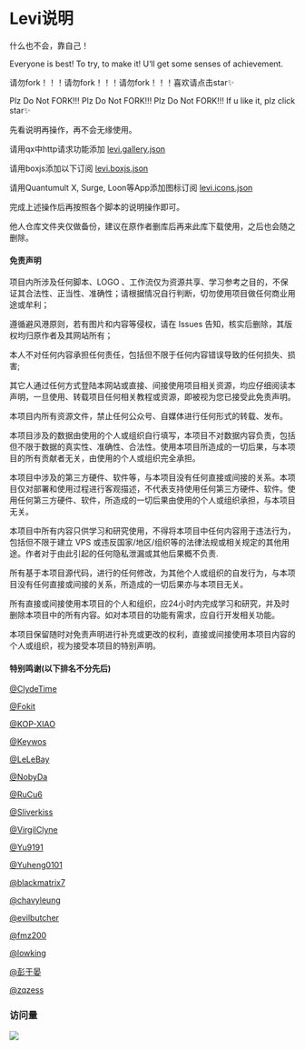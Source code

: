 # Levi说明
什么也不会，靠自己！


Everyone is best! To try, to make it! U‘ll get some senses of achievement.


请勿fork！！！请勿fork！！！请勿fork！！！喜欢请点击star✨


Plz Do Not FORK!!! Plz Do Not FORK!!! Plz Do Not FORK!!! If u like it, plz click star✨


先看说明再操作，再不会无缘使用。

请用qx中http请求功能添加 [levi.gallery.json](https://raw.githubusercontent.com/czy13724/quantmultx/main/levi.gallery.json)

请用boxjs添加以下订阅 [levi.boxjs.json](https://raw.githubusercontent.com/czy13724/quantmultx/main/levi.boxjs.json)

请用Quantumult X, Surge, Loon等App添加图标订阅 [levi.icons.json](https://raw.githubusercontent.com/czy13724/LeviIcons/main/levi.icons.json)

完成上述操作后再按照各个脚本的说明操作即可。

他人仓库文件夹仅做备份，建议在原作者删库后再来此库下载使用，之后也会随之删除。

#### 免责声明

项目内所涉及任何脚本、LOGO 、工作流仅为资源共享、学习参考之目的，不保证其合法性、正当性、准确性；请根据情况自行判断，切勿使用项目做任何商业用途或牟利；

遵循避风港原则，若有图片和内容等侵权，请在 Issues 告知，核实后删除，其版权均归原作者及其网站所有；

本人不对任何内容承担任何责任，包括但不限于任何内容错误导致的任何损失、损害;

其它人通过任何方式登陆本网站或直接、间接使用项目相关资源，均应仔细阅读本声明，一旦使用、转载项目任何相关教程或资源，即被视为您已接受此免责声明。

本项目内所有资源文件，禁止任何公众号、自媒体进行任何形式的转载、发布。

本项目涉及的数据由使用的个人或组织自行填写，本项目不对数据内容负责，包括但不限于数据的真实性、准确性、合法性。使用本项目所造成的一切后果，与本项目的所有贡献者无关，由使用的个人或组织完全承担。

本项目中涉及的第三方硬件、软件等，与本项目没有任何直接或间接的关系。本项目仅对部署和使用过程进行客观描述，不代表支持使用任何第三方硬件、软件。使用任何第三方硬件、软件，所造成的一切后果由使用的个人或组织承担，与本项目无关。

本项目中所有内容只供学习和研究使用，不得将本项目中任何内容用于违法行为，包括但不限于建立 VPS 或违反国家/地区/组织等的法律法规或相关规定的其他用途。作者对于由此引起的任何隐私泄漏或其他后果概不负责.

所有基于本项目源代码，进行的任何修改，为其他个人或组织的自发行为，与本项目没有任何直接或间接的关系，所造成的一切后果亦与本项目无关。

所有直接或间接使用本项目的个人和组织，应24小时内完成学习和研究，并及时删除本项目中的所有内容。如对本项目的功能有需求，应自行开发相关功能。

本项目保留随时对免责声明进行补充或更改的权利，直接或间接使用本项目内容的个人或组织，视为接受本项目的特别声明。

#### 特别鸣谢(以下排名不分先后)

[@ClydeTime](https://github.com/ClydeTime)

[@Fokit](https://github.com/Fokit)

[@KOP-XIAO](https://github.com/KOP-XIAO)

[@Keywos](https://github.com/Keywos)

[@LeLeBay](https://github.com/LeLeBay)

[@NobyDa](https://github.com/NobyDa)

[@RuCu6](https://github.com/RuCu6)

[@Sliverkiss](https://github.com/Sliverkiss)

[@VirgilClyne](https://github.com/VirgilClyne)

[@Yu9191](https://github.com/Yu9191)

[@Yuheng0101](https://github.com/Yuheng0101)

[@blackmatrix7](https://github.com/blackmatrix7)

[@chavyleung](https://github.com/chavyleung)

[@evilbutcher](https://github.com/evilbutcher)

[@fmz200](https://github.com/fmz200)

[@lowking](https://github.com/lowking)

[@彭于晏](https://github.com/89996462)

[@zqzess](https://github.com/zqzess)

### 访问量

![](http://profile-counter.glitch.me/evilbutcher/count.svg)
